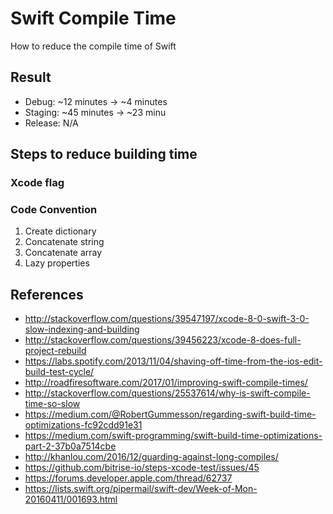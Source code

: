 # Swift Compile Time
How to reduce the compile time of Swift

## Result
- Debug: ~12 minutes → ~4 minutes
- Staging: ~45 minutes → ~23 minu
- Release: N/A

## Steps to reduce building time
### Xcode flag
### Code Convention
1. Create dictionary
2. Concatenate string
3. Concatenate array
4. Lazy properties

## References
- http://stackoverflow.com/questions/39547197/xcode-8-0-swift-3-0-slow-indexing-and-building
- http://stackoverflow.com/questions/39456223/xcode-8-does-full-project-rebuild
- https://labs.spotify.com/2013/11/04/shaving-off-time-from-the-ios-edit-build-test-cycle/
- http://roadfiresoftware.com/2017/01/improving-swift-compile-times/
- http://stackoverflow.com/questions/25537614/why-is-swift-compile-time-so-slow
- https://medium.com/@RobertGummesson/regarding-swift-build-time-optimizations-fc92cdd91e31
- https://medium.com/swift-programming/swift-build-time-optimizations-part-2-37b0a7514cbe
- http://khanlou.com/2016/12/guarding-against-long-compiles/
- https://github.com/bitrise-io/steps-xcode-test/issues/45
- https://forums.developer.apple.com/thread/62737
- https://lists.swift.org/pipermail/swift-dev/Week-of-Mon-20160411/001693.html
